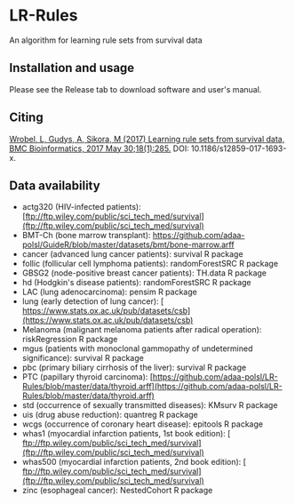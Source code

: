 # LR-Rules
An algorithm for learning rule sets from survival data

## Installation and usage
Please see the Release tab to download software and user's manual. 

## Citing

[Wrobel, L, Gudys, A, Sikora, M (2017) Learning rule sets from survival data, BMC Bioinformatics, 2017 May 30;18(1):285.](https://bmcbioinformatics.biomedcentral.com/articles/10.1186/s12859-017-1693-x) 
DOI: 10.1186/s12859-017-1693-x.

## Data availability

* actg320 (HIV-infected patients): [ftp://ftp.wiley.com/public/sci_tech_med/survival](ftp://ftp.wiley.com/public/sci_tech_med/survival)
* BMT-Ch (bone marrow transplant): https://github.com/adaa-polsl/GuideR/blob/master/datasets/bmt/bone-marrow.arff
* cancer (advanced lung cancer patients): survival R package
* follic (follicular cell lymphoma patients): randomForestSRC R package
* GBSG2 (node-positive breast cancer patients): TH.data R package
* hd (Hodgkin's disease patients): randomForestSRC R package
* LAC (lung adenocarcinoma): pensim R package
* lung (early detection of lung cancer): [​https://www.stats.ox.ac.uk/pub/datasets/csb](https://www.stats.ox.ac.uk/pub/datasets/csb)
* Melanoma (malignant melanoma patients after radical operation): riskRegression R package
* mgus (patients with monoclonal gammopathy of undetermined significance): survival R package
* pbc (primary biliary cirrhosis of the liver): survival R package
* PTC (papillary thyroid carcinoma): [https://github.com/adaa-polsl/LR-Rules/blob/master/data/thyroid.arff](https://github.com/adaa-polsl/LR-Rules/blob/master/data/thyroid.arff)
* std (occurrence of sexually transmitted diseases): KMsurv R package
* uis (drug abuse reduction): quantreg R package
* wcgs (occurrence of coronary heart disease): epitools R package
* whas1 (myocardial infarction patients, 1st book edition): [​ftp://ftp.wiley.com/public/sci_tech_med/survival](ftp://ftp.wiley.com/public/sci_tech_med/survival)
* whas500 (myocardial infarction patients, 2nd book edition): [​ftp://ftp.wiley.com/public/sci_tech_med/survival](ftp://ftp.wiley.com/public/sci_tech_med/survival)
* zinc (esophageal cancer): NestedCohort R package
